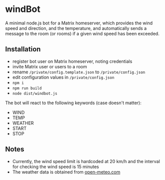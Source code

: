 # windBot

A minimal node.js bot for a Matrix homeserver, which provides the wind speed and direction, and the temperature, and automatically sends a message to the room (or rooms) if a given wind speed has been exceeded.

## Installation

-   register bot user on Matrix homeserver, noting credentials
-   invite Matrix user or users to a room
-   rename `/private/config.template.json` to `/private/config.json`
-   edit configuration values in `/private/config.json`
-   `npm i`
-   `npm run build`
-   `node dist/windbot.js`

The bot will react to the following keywords (case doesn't matter):

-   WIND
-   TEMP
-   WEATHER
-   START
-   STOP

## Notes

-   Currently, the wind speed limit is hardcoded at 20 km/h and the interval for checking the wind speed is 15 minutes
-   The weather data is obtained from [open-meteo.com](https://open-meteo.com)

